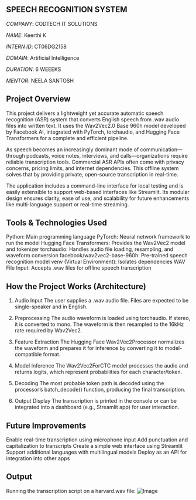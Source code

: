 ## SPEECH RECOGNITION SYSTEM

*COMPANY*: CODTECH IT SOLUTIONS

*NAME*: Keerthi K

*INTERN ID*: CT06DG2158

*DOMAIN*: Artificial Intelligence

*DURATION*: 6 WEEEKS

*MENTOR*: NEELA SANTOSH

## Project Overview
This project delivers a lightweight yet accurate automatic speech recognition (ASR) system that converts English speech from .wav audio files into written text. It uses the Wav2Vec2.0 Base 960h model developed by Facebook AI, integrated with PyTorch, torchaudio, and Hugging Face Transformers for a complete and efficient pipeline.

As speech becomes an increasingly dominant mode of communication—through podcasts, voice notes, interviews, and calls—organizations require reliable transcription tools. Commercial ASR APIs often come with privacy concerns, pricing limits, and internet dependencies. This offline system solves that by providing private, open-source transcription in real-time.

The application includes a command-line interface for local testing and is easily extensible to support web-based interfaces like Streamlit. Its modular design ensures clarity, ease of use, and scalability for future enhancements like multi-language support or real-time streaming.

## Tools & Technologies Used
Python:                             Main programming language
PyTorch:                          	Neural network framework to run the model
Hugging Face Transformers:         	Provides the Wav2Vec2 model and tokenizer
torchaudio:                       	Handles audio file loading, resampling, and waveform conversion
facebook/wav2vec2-base-960h:	      Pre-trained speech recognition model
venv (Virtual Environment):       	Isolates dependencies
WAV File Input:                   	Accepts .wav files for offline speech transcription

## How the Project Works (Architecture)
1. Audio Input
The user supplies a .wav audio file. Files are expected to be single-speaker and in English.

2. Preprocessing
The audio waveform is loaded using torchaudio. If stereo, it is converted to mono. The waveform is then resampled to the 16kHz rate required by Wav2Vec2.

3. Feature Extraction
The Hugging Face Wav2Vec2Processor normalizes the waveform and prepares it for inference by converting it to model-compatible format.

4. Model Inference
The Wav2Vec2ForCTC model processes the audio and returns logits, which represent probabilities for each character/token.

5. Decoding
The most probable token path is decoded using the processor’s batch_decode() function, producing the final transcription.

6. Output Display
The transcription is printed in the console or can be integrated into a dashboard (e.g., Streamlit app) for user interaction.

## Future Improvements
Enable real-time transcription using microphone input
Add punctuation and capitalization to transcripts
Create a simple web interface using Streamlit
Support additional languages with multilingual models
Deploy as an API for integration into other apps

## Output
Running the transcription script on a harvard.wav file:
![Image](https://github.com/user-attachments/assets/f74c6eee-397b-4e43-9c9d-a8f4de1bd57d)



